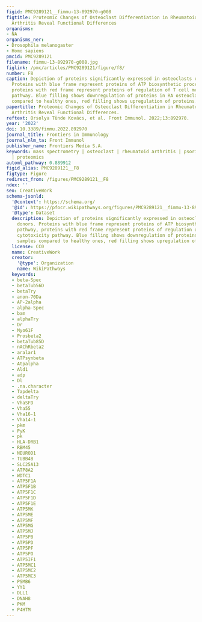 ```yaml
---
figid: PMC9289121__fimmu-13-892970-g008
figtitle: Proteomic Changes of Osteoclast Differentiation in Rheumatoid and Psoriatic
  Arthritis Reveal Functional Differences
organisms:
- NA
organisms_ner:
- Drosophila melanogaster
- Homo sapiens
pmcid: PMC9289121
filename: fimmu-13-892970-g008.jpg
figlink: /pmc/articles/PMC9289121/figure/f8/
number: F8
caption: Depiction of proteins significantly expressed in osteoclasts of RA donors.
  Proteins with blue frame represent proteins of ATP biosynthetic processes pathway,
  proteins with red frame represent proteins of regulation of T cell mediated cytotoxicity
  pathway. Blue filling shows downregulation of proteins in RA osteoclast samples
  compared to healthy ones, red filling shows upregulation of proteins.
papertitle: Proteomic Changes of Osteoclast Differentiation in Rheumatoid and Psoriatic
  Arthritis Reveal Functional Differences.
reftext: Orsolya Tünde Kovács, et al. Front Immunol. 2022;13:892970.
year: '2022'
doi: 10.3389/fimmu.2022.892970
journal_title: Frontiers in Immunology
journal_nlm_ta: Front Immunol
publisher_name: Frontiers Media S.A.
keywords: mass spectrometry | osteoclast | rheumatoid arthritis | psoriatic arthritis
  | proteomics
automl_pathway: 0.889912
figid_alias: PMC9289121__F8
figtype: Figure
redirect_from: /figures/PMC9289121__F8
ndex: ''
seo: CreativeWork
schema-jsonld:
  '@context': https://schema.org/
  '@id': https://pfocr.wikipathways.org/figures/PMC9289121__fimmu-13-892970-g008.html
  '@type': Dataset
  description: Depiction of proteins significantly expressed in osteoclasts of RA
    donors. Proteins with blue frame represent proteins of ATP biosynthetic processes
    pathway, proteins with red frame represent proteins of regulation of T cell mediated
    cytotoxicity pathway. Blue filling shows downregulation of proteins in RA osteoclast
    samples compared to healthy ones, red filling shows upregulation of proteins.
  license: CC0
  name: CreativeWork
  creator:
    '@type': Organization
    name: WikiPathways
  keywords:
  - beta-Spec
  - betaTub56D
  - betaTry
  - anon-70Da
  - AP-2alpha
  - alpha-Spec
  - bam
  - alphaTry
  - Dr
  - Myo61F
  - Prosbeta2
  - betaTub85D
  - nAChRbeta2
  - aralar1
  - ATPsynbeta
  - Atpalpha
  - Ald1
  - adp
  - Dl
  - .na.character
  - Tapdelta
  - deltaTry
  - VhaSFD
  - Vha55
  - Vha16-1
  - Vha14-1
  - pkm
  - PyK
  - pk
  - HLA-DRB1
  - RBM45
  - NEUROD1
  - TUBB4B
  - SLC25A13
  - ATP8A2
  - WDTC1
  - ATP5F1A
  - ATP5F1B
  - ATP5F1C
  - ATP5F1D
  - ATP5F1E
  - ATP5MK
  - ATP5ME
  - ATP5MF
  - ATP5MG
  - ATP5MJ
  - ATP5PB
  - ATP5PD
  - ATP5PF
  - ATP5PO
  - ATP5IF1
  - ATP5MC1
  - ATP5MC2
  - ATP5MC3
  - PSMB6
  - YY1
  - DLL1
  - DNAH8
  - PKM
  - P4HTM
---
```

